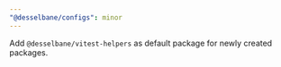 ```yaml
---
"@desselbane/configs": minor
---
```


Add `@desselbane/vitest-helpers` as default package for newly created packages.
